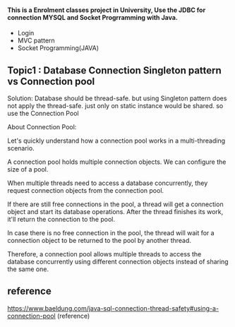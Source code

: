 

#### This is a Enrolment classes project in University, Use the JDBC for connection MYSQL and Socket Progrramming with Java.
* Login 
* MVC pattern
* Socket Programming(JAVA)



## Topic1 : Database Connection Singleton pattern vs Connection pool

Solution: Database should be thread-safe. but using Singleton pattern does not apply the thread-safe. just only on static instance would be shared.
so use the Connection Pool

About Connection Pool:

Let's quickly understand how a connection pool works in a multi-threading scenario.

A connection pool holds multiple connection objects. We can configure the size of a pool.

When multiple threads need to access a database concurrently, they request connection objects from the connection pool.

If there are still free connections in the pool, a thread will get a connection object and start its database operations. After the thread finishes its work, it'll return the connection to the pool.

In case there is no free connection in the pool, the thread will wait for a connection object to be returned to the pool by another thread.

Therefore, a connection pool allows multiple threads to access the database concurrently using different connection objects instead of sharing the same one.


## reference
 https://www.baeldung.com/java-sql-connection-thread-safety#using-a-connection-pool (reference)
